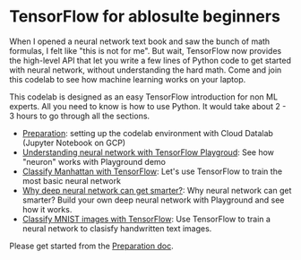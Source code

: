 # TensorFlow for ablosulte beginners

When I opened a neural network text book and saw the bunch of math formulas, I felt like "this is not for me". But wait, TensorFlow now provides the high-level API that let you write a few lines of Python code to get started with neural network, without understanding the hard math. Come and join this codelab to see how machine learning works on your laptop.

This codelab is designed as an easy TensorFlow introduction for non ML experts. All you need to know is how to use Python. It would take about 2 - 3 hours to go through all the sections.

- [Preparation](0.%20Preparation.ipynb#): setting up the codelab environment with Cloud Datalab (Jupyter Notebook on GCP)
- [Understanding neural network with TensorFlow Playgroud](1.%20Understanding%20neural%20network%20with%20TensorFlow%20Playground.ipynb): See how "neuron" works with Playground demo
- [Classify Manhattan with TensorFlow](2.%20Classify%20Manhattan%20with%20TensorFlow.ipynb): Let's use TensorFlow to train the most basic neural network
- [Why deep neural network can get smarter?](3.%20Why%20deep%20neural%20network%20can%20get%20smarter%3F.ipynb): Why neural network can get smarter? Build your own deep neural network with Playground and see how it works.
- [Classify MNIST images with TensorFlow](4.%20Classify%20MNIST%20images%20with%20TensorFlow.ipynb): Use TensorFlow to train a  neural network to clasisfy handwritten text images.

Please get started from the [Preparation doc](0.%20Preparation.ipynb#).
